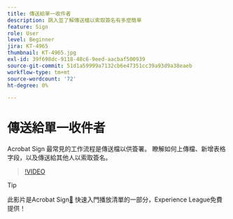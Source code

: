 ```yaml
---
title: 傳送給單一收件者
description: 跳入並了解傳送檔以索取簽名有多麼簡單
feature: Sign
role: User
level: Beginner
jira: KT-4965
thumbnail: KT-4965.jpg
exl-id: 39f698dc-9118-48c6-9eed-aacbaf500939
source-git-commit: 51d1a59999a7132cb6e47351cc39a93d9a38eaeb
workflow-type: tm+mt
source-wordcount: '72'
ht-degree: 0%

---
```


# 傳送給單一收件者

Acrobat Sign 最常見的工作流程是傳送檔以供簽署。 瞭解如何上傳檔、新增表格字段，以及傳送給其他人以索取簽名。

>[!VIDEO](https://video.tv.adobe.com/v/341295?quality=12&learn=on&hidetitle=true)

>[!TIP]
>
>此影片是Acrobat Sign[&#128279;](https://experienceleague.adobe.com/en/playlists/acrobat-sign-get-started-business-users) 快速入門播放清單的一部分，Experience League免費提供！